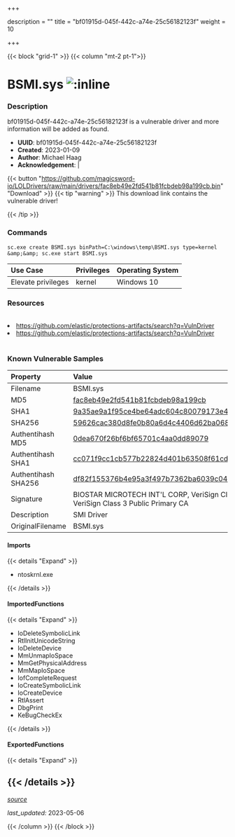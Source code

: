 +++

description = ""
title = "bf01915d-045f-442c-a74e-25c56182123f"
weight = 10

+++


{{< block "grid-1" >}}
{{< column "mt-2 pt-1">}}


# BSMI.sys ![:inline](/images/twitter_verified.png) 


### Description

bf01915d-045f-442c-a74e-25c56182123f is a vulnerable driver and more information will be added as found.
- **UUID**: bf01915d-045f-442c-a74e-25c56182123f
- **Created**: 2023-01-09
- **Author**: Michael Haag
- **Acknowledgement**:  | [](https://twitter.com/)

{{< button "https://github.com/magicsword-io/LOLDrivers/raw/main/drivers/fac8eb49e2fd541b81fcbdeb98a199cb.bin" "Download" >}}
{{< tip "warning" >}}
This download link contains the vulnerable driver!

{{< /tip >}}

### Commands

```
sc.exe create BSMI.sys binPath=C:\windows\temp\BSMI.sys type=kernel &amp;&amp; sc.exe start BSMI.sys
```

| Use Case | Privileges | Operating System | 
|:---- | ---- | ---- |
| Elevate privileges | kernel | Windows 10 |

### Resources
<br>
<li><a href=" https://github.com/elastic/protections-artifacts/search?q=VulnDriver"> https://github.com/elastic/protections-artifacts/search?q=VulnDriver</a></li>
<li><a href="https://github.com/elastic/protections-artifacts/search?q=VulnDriver">https://github.com/elastic/protections-artifacts/search?q=VulnDriver</a></li>
<br>

### Known Vulnerable Samples

| Property           | Value |
|:-------------------|:------|
| Filename           | BSMI.sys |
| MD5                | [fac8eb49e2fd541b81fcbdeb98a199cb](https://www.virustotal.com/gui/file/fac8eb49e2fd541b81fcbdeb98a199cb) |
| SHA1               | [9a35ae9a1f95ce4be64adc604c80079173e4a676](https://www.virustotal.com/gui/file/9a35ae9a1f95ce4be64adc604c80079173e4a676) |
| SHA256             | [59626cac380d8fe0b80a6d4c4406d62ba0683a2f0f68d50ad506ca1b1cf25347](https://www.virustotal.com/gui/file/59626cac380d8fe0b80a6d4c4406d62ba0683a2f0f68d50ad506ca1b1cf25347) |
| Authentihash MD5   | [0dea670f26bf6bf65701c4aa0dd89079](https://www.virustotal.com/gui/search/authentihash%253A0dea670f26bf6bf65701c4aa0dd89079) |
| Authentihash SHA1  | [cc071f9cc1cb577b22824d401b63508f61cd76c0](https://www.virustotal.com/gui/search/authentihash%253Acc071f9cc1cb577b22824d401b63508f61cd76c0) |
| Authentihash SHA256| [df82f155376b4e95a3f497b7362ba6039c04d2ae78926f626dbe1a459bc626d7](https://www.virustotal.com/gui/search/authentihash%253Adf82f155376b4e95a3f497b7362ba6039c04d2ae78926f626dbe1a459bc626d7) |
| Signature         | BIOSTAR MICROTECH INT&#39;L CORP, VeriSign Class 3 Code Signing 2009-2 CA, VeriSign Class 3 Public Primary CA   |
| Description       | SMI Driver |
| OriginalFilename  | BSMI.sys |


#### Imports
{{< details "Expand" >}}
* ntoskrnl.exe

{{< /details >}}
#### ImportedFunctions
{{< details "Expand" >}}
* IoDeleteSymbolicLink
* RtlInitUnicodeString
* IoDeleteDevice
* MmUnmapIoSpace
* MmGetPhysicalAddress
* MmMapIoSpace
* IofCompleteRequest
* IoCreateSymbolicLink
* IoCreateDevice
* RtlAssert
* DbgPrint
* KeBugCheckEx

{{< /details >}}
#### ExportedFunctions
{{< details "Expand" >}}

{{< /details >}}
-----



[*source*](https://github.com/magicsword-io/LOLDrivers/tree/main/yaml/bf01915d-045f-442c-a74e-25c56182123f.yaml)

*last_updated:* 2023-05-06








{{< /column >}}
{{< /block >}}
